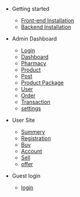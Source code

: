 - Getting started

  - [Front-end Installation](frontend-installation.md)
  - [Backend Installation](backend-installation.md)

- Admin Dashboard

  - [Login](login.md)
  - [Dashboard](dashboard.md)
  - [Pharmacy](pharmacy.md)
  - [Product](product.md)
  - [Post](post.md)
  - [Product Package](product-package.md)
  - [User](user.md)
  - [Order](order.md)
  - [Transaction](transaction.md)
  - [settings](settings.md)

- User Site

  - [Summery](user-site)
  - [Registration](registration.md)
  - [Buy](buy.md)
  - [Account](account.md)
  - [Sell](addpost.md)
  - [offer](offer.md)
 

- Guest login
  - [login](guestlogin.md)
